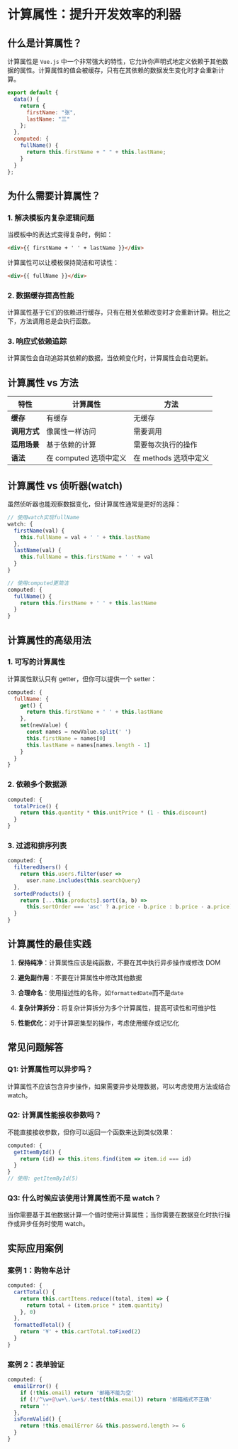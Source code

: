 # 计算属性：提升开发效率的利器

## 什么是计算属性？

计算属性是 `Vue.js` 中一个非常强大的特性，它允许你声明式地定义依赖于其他数据的属性。计算属性的值会被缓存，只有在其依赖的数据发生变化时才会重新计算。

```javascript
export default {
  data() {
    return {
      firstName: "张",
      lastName: "三"
    };
  },
  computed: {
    fullName() {
      return this.firstName + " " + this.lastName;
    }
  }
};
```

## 为什么需要计算属性？

### 1. 解决模板内复杂逻辑问题

当模板中的表达式变得复杂时，例如：

```html
<div>{{ firstName + ' ' + lastName }}</div>
```

计算属性可以让模板保持简洁和可读性：

```html
<div>{{ fullName }}</div>
```

### 2. 数据缓存提高性能

计算属性基于它们的依赖进行缓存，只有在相关依赖改变时才会重新计算。相比之下，方法调用总是会执行函数。

### 3. 响应式依赖追踪

计算属性会自动追踪其依赖的数据，当依赖变化时，计算属性会自动更新。

## 计算属性 vs 方法

| 特性         | 计算属性               | 方法                  |
| ------------ | ---------------------- | --------------------- |
| **缓存**     | 有缓存                 | 无缓存                |
| **调用方式** | 像属性一样访问         | 需要调用              |
| **适用场景** | 基于依赖的计算         | 需要每次执行的操作    |
| **语法**     | 在 computed 选项中定义 | 在 methods 选项中定义 |

## 计算属性 vs 侦听器(watch)

虽然侦听器也能观察数据变化，但计算属性通常是更好的选择：

```javascript
// 使用watch实现fullName
watch: {
  firstName(val) {
    this.fullName = val + ' ' + this.lastName
  },
  lastName(val) {
    this.fullName = this.firstName + ' ' + val
  }
}

// 使用computed更简洁
computed: {
  fullName() {
    return this.firstName + ' ' + this.lastName
  }
}
```

## 计算属性的高级用法

### 1. 可写的计算属性

计算属性默认只有 getter，但你可以提供一个 setter：

```javascript
computed: {
  fullName: {
    get() {
      return this.firstName + ' ' + this.lastName
    },
    set(newValue) {
      const names = newValue.split(' ')
      this.firstName = names[0]
      this.lastName = names[names.length - 1]
    }
  }
}
```

### 2. 依赖多个数据源

```javascript
computed: {
  totalPrice() {
    return this.quantity * this.unitPrice * (1 - this.discount)
  }
}
```

### 3. 过滤和排序列表

```javascript
computed: {
  filteredUsers() {
    return this.users.filter(user =>
      user.name.includes(this.searchQuery)
  },
  sortedProducts() {
    return [...this.products].sort((a, b) =>
      this.sortOrder === 'asc' ? a.price - b.price : b.price - a.price)
  }
}
```

## 计算属性的最佳实践

1. **保持纯净**：计算属性应该是纯函数，不要在其中执行异步操作或修改 DOM

2. **避免副作用**：不要在计算属性中修改其他数据

3. **合理命名**：使用描述性的名称，如`formattedDate`而不是`date`

4. **复杂计算拆分**：将复杂计算拆分为多个计算属性，提高可读性和可维护性

5. **性能优化**：对于计算密集型的操作，考虑使用缓存或记忆化

## 常见问题解答

### Q1: 计算属性可以异步吗？

计算属性不应该包含异步操作，如果需要异步处理数据，可以考虑使用方法或结合 watch。

### Q2: 计算属性能接收参数吗？

不能直接接收参数，但你可以返回一个函数来达到类似效果：

```javascript
computed: {
  getItemById() {
    return (id) => this.items.find(item => item.id === id)
  }
}
// 使用: getItemById(5)
```

### Q3: 什么时候应该使用计算属性而不是 watch？

当你需要基于其他数据计算一个值时使用计算属性；当你需要在数据变化时执行操作或异步任务时使用 watch。

## 实际应用案例

### 案例 1：购物车总计

```javascript
computed: {
  cartTotal() {
    return this.cartItems.reduce((total, item) => {
      return total + (item.price * item.quantity)
    }, 0)
  },
  formattedTotal() {
    return '¥' + this.cartTotal.toFixed(2)
  }
}
```

### 案例 2：表单验证

```javascript
computed: {
  emailError() {
    if (!this.email) return '邮箱不能为空'
    if (!/^\w+@\w+\.\w+$/.test(this.email)) return '邮箱格式不正确'
    return ''
  },
  isFormValid() {
    return !this.emailError && this.password.length >= 6
  }
}
```